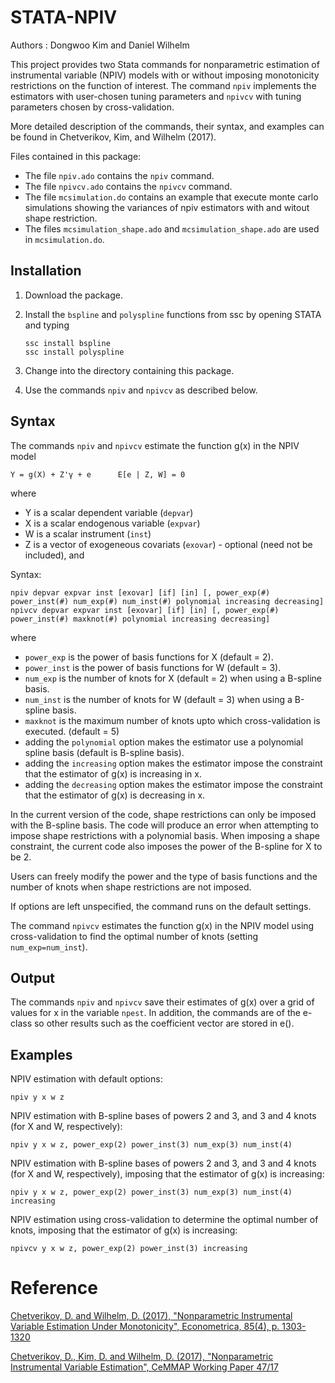 # STATA-NPIV 
Authors : Dongwoo Kim and Daniel Wilhelm

This project provides two Stata commands for nonparametric estimation of instrumental variable (NPIV) models with or without imposing monotonicity restrictions on the function of interest. The command `npiv` implements the estimators with user-chosen tuning parameters and `npivcv` with tuning parameters chosen by cross-validation.

More detailed description of the commands, their syntax, and examples can be found in Chetverikov, Kim, and Wilhelm (2017).

Files contained in this package:

- The file `npiv.ado` contains the `npiv` command.
- The file `npivcv.ado` contains the `npivcv` command.
- The file `mcsimulation.do` contains an example that execute monte carlo simulations showing the variances of npiv estimators with and witout shape restriction. 
- The files `mcsimulation_shape.ado` and `mcsimulation_shape.ado` are used in `mcsimulation.do`. 


## Installation
1. Download the package.
2. Install the `bspline` and `polyspline` functions from ssc by opening STATA and typing
	
	```
	ssc install bspline
	ssc install polyspline
	```

3. Change into the directory containing this package.
4. Use the commands `npiv` and `npivcv` as described below.

## Syntax
The commands `npiv` and `npivcv` estimate the function g(x) in the NPIV model

```
Y = g(X) + Z'γ + e      E[e | Z, W] = 0
```

where
- Y is a scalar dependent variable (`depvar`) 
- X is a scalar endogenous variable (`expvar`)
- W is a scalar instrument (`inst`)
- Z is a vector of exogeneous covariats (`exovar`) - optional (need not be included), and 

Syntax:

```
npiv depvar expvar inst [exovar] [if] [in] [, power_exp(#) power_inst(#) num_exp(#) num_inst(#) polynomial increasing decreasing]
npivcv depvar expvar inst [exovar] [if] [in] [, power_exp(#) power_inst(#) maxknot(#) polynomial increasing decreasing]
```

where
- `power_exp` is the power of basis functions for X (default = 2).
- `power_inst` is the power of basis functions for W (default = 3).
- `num_exp` is the number of knots for X (default = 2) when using a B-spline basis.
- `num_inst` is the number of knots for W (default = 3) when using a B-spline basis.
- `maxknot` is the maximum number of knots upto which cross-validation is executed. (default = 5)
- adding the `polynomial` option makes the estimator use a polynomial spline basis (default is B-spline basis).
- adding the `increasing` option makes the estimator impose the constraint that the estimator of g(x) is increasing in x.
- adding the `decreasing` option makes the estimator impose the constraint that the estimator of g(x) is decreasing in x.

In the current version of the code, shape restrictions can only be imposed with the B-spline basis. The code will produce an error when attempting to impose shape restrictions with a polynomial basis. When imposing a shape constraint, the current code also imposes the power of the B-spline for X to be 2.

Users can freely modify the power and the type of basis functions and the number of knots
when shape restrictions are not imposed.

If options are left unspecified, the command runs on the default settings.

The command `npivcv` estimates the function g(x) in the NPIV model using cross-validation to find the optimal number of knots (setting `num_exp=num_inst`).


## Output

The commands `npiv` and `npivcv` save their estimates of g(x) over a grid of values for x in the variable `npest`. In addition, the commands are of the e-class so other results such as the coefficient vector are stored in e(). 


## Examples

NPIV estimation with default options:
```
npiv y x w z
```

NPIV estimation with B-spline bases of powers 2 and 3, and 3 and 4 knots (for X and W, respectively):
```
npiv y x w z, power_exp(2) power_inst(3) num_exp(3) num_inst(4)
```

NPIV estimation with B-spline bases of powers 2 and 3, and 3 and 4 knots (for X and W, respectively), imposing that the estimator of g(x) is increasing:
```
npiv y x w z, power_exp(2) power_inst(3) num_exp(3) num_inst(4) increasing
```
NPIV estimation using cross-validation to determine the optimal number of knots, imposing that the estimator of g(x) is increasing:
```
npivcv y x w z, power_exp(2) power_inst(3) increasing
```


# Reference
[Chetverikov, D. and Wilhelm, D. (2017), "Nonparametric Instrumental Variable Estimation Under Monotonicity", Econometrica, 85(4), p. 1303-1320](http://onlinelibrary.wiley.com/doi/10.3982/ECTA13639/full)

[Chetverikov, D., Kim, D. and Wilhelm, D. (2017), "Nonparametric Instrumental Variable Estimation", CeMMAP Working Paper 47/17](http://www.ucl.ac.uk/~uctpdwi/papers/cwp471717.pdf)

